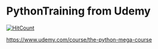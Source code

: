 # PythonTraining from Udemy

[![HitCount](http://hits.dwyl.com/jubatistim/jubatistim/python-training.svg)](http://hits.dwyl.com/jubatistim/jubatistim/python-training)

https://www.udemy.com/course/the-python-mega-course
